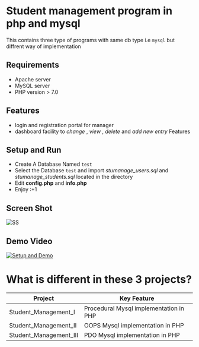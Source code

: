 # Student management program in php and mysql
This contains three type of programs with same db type i.e `mysql` but diffrent way of implementation
## Requirements
* Apache server
* MySQL server
* PHP version > 7.0

## Features
+ login and registration portal for manager
+ dashboard facility to _change_ , _view_ , _delete_ and _add new entry_ Features

## Setup and Run
+ Create A Database Named `test`
+ Select the Database `test` and import _stumanage_users.sql_ and _stumanage_students.sql_ located in the directory
+ Edit **config.php** and **info.php**
+ Enjoy :+1

## Screen Shot
![SS](https://raw.githubusercontent.com/tbhaxor/school_college_projects/master/STUDENT_MANAGEMENT_IN_PHP_MYSQL/Student_Management_I/SS.PNG)

## Demo Video
[![Setup and Demo](http://img.youtube.com/vi/xqhnetiqHQY/0.jpg)](http://www.youtube.com/watch?v=7jHGXLVJJBU)

# What is different in these 3 projects?
| Project | Key Feature|
|----|---|
|Student_Management_I| Procedural Mysql implementation in PHP |
|Student_Management_II| OOPS Mysql implementation in PHP |
|Student_Management_III| PDO Mysql implementation in PHP |
